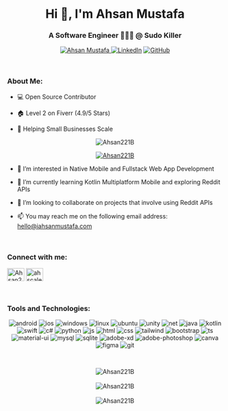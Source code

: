 <h1 align="center">Hi 👋, I'm Ahsan Mustafa</h1>
<h3 align="center"> A Software Engineer 🧑🏽‍💻 @ Sudo Killer</h3>
<p align="center">
	<a href="https://iahsanmustafa.com"><img src="https://img.shields.io/badge/Portfolio-open-brightgreen" alt="Ahsan Mustafa"> </a>
	<a href="https://www.linkedin.com/in/iahsanmustafa"><img src="https://img.shields.io/badge/LinkedIn--_.svg?style=social&logo=linkedin" alt="LinkedIn"></a>  
  <a href="https://github.com/Ahsan221B"><img src="https://img.shields.io/github/followers/wajahatkarim3.svg?label=GitHub&style=social" alt="GitHub"></a>  
</p>

</br>

<h3 align="left">About Me:</h3>

- 💻 Open Source Contributor

- 🏠 Level 2 on Fiverr (4.9/5 Stars)

- 🚀 Helping Small Businesses Scale


<p align="center"> <img src="https://komarev.com/ghpvc/?username=Ahsan221B&label=Profile%20views&color=0e75b6&style=flat" alt="Ahsan221B" /></p>


<p align="center"><a href="https://iahsanmustafa.com"><img src="https://github-profile-trophy.vercel.app/?username=Ahsan221B&margin-w=5&no-frame=true" alt="Ahsan221B"/></a></p>


- 👀 I’m interested in Native Mobile and Fullstack Web App Development

- 🌱 I’m currently learning Kotlin Multiplatform Mobile and exploring Reddit APIs

- 💞️ I’m looking to collaborate on projects that involve using Reddit APIs

- 📫 You may reach me on the following email address: hello@iahsanmustafa.com

<br/>

<h3 align="left">Connect with me:</h3>
<p align="left">
<a href="https://linkedin.com/in/iahsanmustafa" target="blank"><img align="center" src="https://raw.githubusercontent.com/rahuldkjain/github-profile-readme-generator/master/src/images/icons/Social/linked-in-alt.svg" alt="Ahsan221B" height="30" width="40" /></a>
<a href="https://instagram.com/ahscaleit" target="blank"><img align="center" src="https://raw.githubusercontent.com/rahuldkjain/github-profile-readme-generator/master/src/images/icons/Social/instagram.svg" alt="ahscaleit" height="30" width="40" /></a>
</p>

<br/>

<h3 align="left">Tools and Technologies:</h3>
<p align="center">
<img alt="android" src="https://img.shields.io/badge/Android-3DDC84?style=for-the-badge&logo=android&logoColor=white"/> <img alt="ios" src="https://img.shields.io/badge/iOS-000000?style=for-the-badge&logo=ios&logoColor=white"/> <img alt="windows" src="https://img.shields.io/badge/Windows-0078D6?style=for-the-badge&logo=windows&logoColor=white"/> <img alt="linux" src="https://img.shields.io/badge/Linux-FCC624?style=for-the-badge&logo=linux&logoColor=black"/> <img alt="ubuntu" src="https://img.shields.io/badge/Ubuntu-E95420?style=for-the-badge&logo=ubuntu&logoColor=white"/> <img alt="unity" src="https://img.shields.io/badge/Unity-100000?style=for-the-badge&logo=unity&logoColor=white"/> <img alt="net" src="https://img.shields.io/badge/.NET-5C2D91?style=for-the-badge&logo=.net&logoColor=white"/> <img alt="java" src="https://img.shields.io/badge/Java-ED8B00?style=for-the-badge&logo=java&logoColor=white"/> <img alt="kotlin" src="https://img.shields.io/badge/Kotlin-0095D5?&style=for-the-badge&logo=kotlin&logoColor=white"/> <img alt="swift" src="https://img.shields.io/badge/Swift-FA7343?style=for-the-badge&logo=swift&logoColor=white"/> <img alt="c#" src="https://img.shields.io/badge/C%23-239120?style=for-the-badge&logo=c-sharp&logoColor=white"/> <img alt="python" src="https://img.shields.io/badge/Python-3776AB?style=for-the-badge&logo=python&logoColor=white"/> <img alt="js" src="https://img.shields.io/badge/JavaScript-F7DF1E?style=for-the-badge&logo=javascript&logoColor=black"/> <img alt="html" src="https://img.shields.io/badge/HTML-239120?style=for-the-badge&logo=html5&logoColor=white"/> <img alt="css" src="https://img.shields.io/badge/CSS-239120?&style=for-the-badge&logo=css3&logoColor=white"/> <img alt="tailwind" src="https://img.shields.io/badge/Tailwind_CSS-38B2AC?style=for-the-badge&logo=tailwind-css&logoColor=white"/> <img alt="bootstrap" src="https://img.shields.io/badge/Bootstrap-563D7C?style=for-the-badge&logo=bootstrap&logoColor=white"/> <img alt="ts" src="https://img.shields.io/badge/TypeScript-007ACC?style=for-the-badge&logo=typescript&logoColor=white"/> <img alt="material-ui" src="https://img.shields.io/badge/Material--UI-0081CB?style=for-the-badge&logo=material-ui&logoColor=white"/> <img alt="mysql" src="https://img.shields.io/badge/MySQL-00000F?style=for-the-badge&logo=mysql&logoColor=white"/> <img alt="sqlite" src="https://img.shields.io/badge/SQLite-07405E?style=for-the-badge&logo=sqlite&logoColor=white"/> <img alt="adobe-xd" src="https://img.shields.io/badge/Adobe%20XD-470137?style=for-the-badge&logo=Adobe%20XD&logoColor=#FF61F6"/> <img alt="adobe-photoshop" src="https://img.shields.io/badge/Adobe%20Photoshop-31A8FF?style=for-the-badge&logo=Adobe%20Photoshop&logoColor=black"/> <img alt="canva" src="https://img.shields.io/badge/Canva-%2300C4CC.svg?&style=for-the-badge&logo=Canva&logoColor=white"/> <img alt="figma" src="https://img.shields.io/badge/Figma-F24E1E?style=for-the-badge&logo=figma&logoColor=white"/> <img alt="git" src="https://img.shields.io/badge/GIT-E44C30?style=for-the-badge&logo=git&logoColor=white"/>
</p>

<br/>

<p align="center">
<img align="center" src="https://github-readme-stats.vercel.app/api/top-langs?username=Ahsan221B&show_icons=true&locale=en&layout=compact" alt="Ahsan221B"/>
<br/></br>
<img align="center" src="https://github-readme-stats.vercel.app/api?username=Ahsan221B&show_icons=true&locale=en" alt="Ahsan221B" />
<br/></br>
<img align="center" src="https://github-readme-streak-stats.herokuapp.com/?user=Ahsan221B&" alt="Ahsan221B" />
</p>

<p></p>

<p></p>
